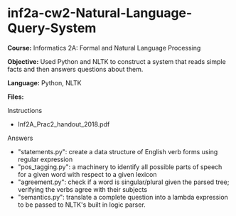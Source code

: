 # inf2a-cw2-Natural-Language-Query-System
**Course:**
Informatics 2A: Formal and Natural Language Processing

**Objective:** 
Used Python and NLTK to construct a system that reads simple facts and then answers questions about them.

**Language:** Python, NLTK


**Files:**

Instructions
- Inf2A_Prac2_handout_2018.pdf

Answers
- "statements.py": create a data structure of English verb forms using regular expression
- "pos_tagging.py": a machinery to identify all possible parts of speech for a given word with respect to a given lexicon
- "agreement.py": check if a word is singular/plural given the parsed tree; verifying the verbs agree with their subjects
- "semantics.py": translate a complete question into a lambda expression to be passed to NLTK's built in logic parser.
